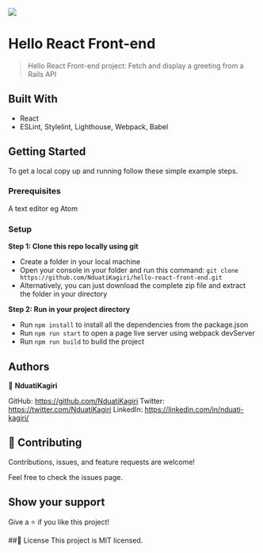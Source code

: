 ![](https://img.shields.io/badge/Microverse-blueviolet)

# Hello React Front-end
> Hello React Front-end project: Fetch and display a greeting from a Rails API

## Built With
- React
- ESLint, Stylelint, Lighthouse, Webpack, Babel

## Getting Started
To get a local copy up and running follow these simple example steps.

### Prerequisites
A text editor eg Atom

### Setup

 **Step 1: Clone this repo locally using git**
- Create a folder in your local machine
- Open your console in your folder and run this command: `git clone https://github.com/NduatiKagiri/hello-react-front-end.git`
- Alternatively, you can just download the complete zip file and extract the folder in your directory

 **Step 2: Run in your project directory**
- Run `npm install` to install all the dependencies from the package.json
- Run `npm run start` to open a page live server using webpack devServer
- Run `npm run build` to build the project

## Authors
:bust_in_silhouette: **NduatiKagiri**

GitHub: https://github.com/NduatiKagiri
Twitter: https://twitter.com/NduatiKagiri
LinkedIn: https://linkedin.com/in/nduati-kagiri/

## :handshake: Contributing
Contributions, issues, and feature requests are welcome!

Feel free to check the issues page.

## Show your support
Give a :star:️ if you like this project!

##:memo: License
This project is MIT licensed.
